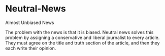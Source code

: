 # Neutral-News
Almost Unbiased News

The problem with the news is that it is biased.  Neutral news solves this problem by assigning a conservative and liberal journalist to every article.  They must agree on the title and truth section of the article, and then they each write their opinion.
